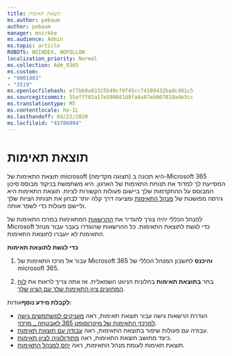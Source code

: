 ```yaml
---
title: תוצאת תאימות
ms.author: pebaum
author: pebaum
manager: mnirkhe
ms.audience: Admin
ms.topic: article
ROBOTS: NOINDEX, NOFOLLOW
localization_priority: Normal
ms.collection: Adm_O365
ms.custom:
- "9001483"
- "3519"
ms.openlocfilehash: e77bb9a93325b49cf0f45cc74109432badc481c5
ms.sourcegitcommit: 55eff703a17e500681d8fa6a87eb067019ade3cc
ms.translationtype: MT
ms.contentlocale: he-IL
ms.lasthandoff: 04/22/2020
ms.locfileid: "43706094"
---
```

# <a name="compliance-score"></a>תוצאת תאימות

תוצאת התאימות של microsoft (תצוגה מקדימה) היא תכונה ב-Microsoft 365 המסייעת לך למדוד את תנוחת התאימות של הארגון. היא משתמשת בניקוד מבוסס סיכון המבוסס על ההתקדמות שלך ביישום פעולות הקשורות לציות.   תוצאת התאימות היא גירסה מפושטת של [מנהל התאימות](https://docs.microsoft.com/microsoft-365/compliance/compliance-manager-overview) ומציעה דרך קלה יותר לבחון את תנוחת הציות שלך וליישם פעולות כדי לשפר אותה. 

למנהל הכללי יהיה צורך להגדיר את [ההרשאות](https://docs.microsoft.com/microsoft-365/security/office-365-security/permissions-in-the-security-and-compliance-center) המתאימות במרכז התאימות של Microsoft כדי לגשת לתוצאת התאימות.  כל ההרשאות שהוגדרו בעבר עבור מנהל התאימות לא יועברו לתוצאת התאימות.

**כדי לגשת לתוצאת תאימות**

1. עבור אל מרכז התאימות של Microsoft 365 **והיכנס** לחשבון המנהל הכללי של microsoft 365.

2. בחר **בתוצאת תאימות** בחלונית הניווט השמאלית. אז אתה צריך לראות את [לוח המחוונים ציון התאימות שלך עם הציון שלך](https://docs.microsoft.com/microsoft-365/compliance/compliance-score-setup#understand-the-compliance-score-dashboard).
 

**לקבלת מידע נוסף**אודות:

- הגדרת הרשאות גישה עבור תוצאת תאימות, ראה [מעניקים למשתמשים גישה למרכזי התאימות של מיקרוסופט 365 לאבטחה _ מרכזי](https://docs.microsoft.com/microsoft-365/security/office-365-security/grant-access-to-the-security-and-compliance-center).
- עבודה עם פעולות שיפור בתוצאת התאימות, ראה [עבודה עם תוצאת תאימות](https://docs.microsoft.com/microsoft-365/compliance/working-with-compliance-score).
- כיצד מחושב תוצאת התאימות, ראה [מתודולוגיה לציון תאימות](https://docs.microsoft.com/microsoft-365/compliance/compliance-score-methodology).
- תוצאת תאימות לעומת מנהל התאימות, ראה [יחס למנהל התאימות](https://docs.microsoft.com/microsoft-365/compliance/compliance-score#relationship-to-compliance-manager).

